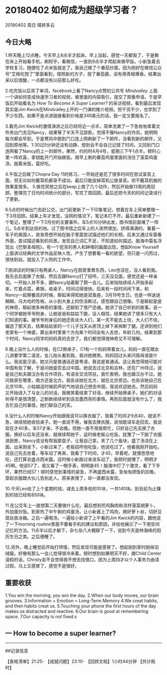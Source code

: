 # 20180402  如何成为超级学习者？
20180402  周日  晴转多云

## 今日大略
1.昨天晚上12点睡，今天早上8点半才起床。早上没起，感觉一天都毁了，于是赖在床上开始看手机，刷知乎，看微信，一直到9点半才爬起来做早饭。小新急着去学校复习，随便吃了点米饭就走了。我自己做了个番茄炒蛋，因为刚好在微信公众号“艾格吃饱了”里面看到，按照新的方子，放了番茄酱，没有用青椒爆香。结果出来以后很酸，一点都没有以前那么好吃。

2.吃完饭以后背了单词，facebook上看了Nancy点赞的公共号 *Mindvalley* 上面一个讲如何变成快速学习者的视频，被里面的内容吸引，提交了观看申请。于是早饭后开始看名为 *How To Become A Super Learner?* 的采访视频，看到最后发现其实是Jim Kwick在Mindvalley上开的一门课的推介视频。但干货不少，也学到了不少东西。如果不是点进链接看到价格是349美元的话，我一定又要报名了。

3.看完Jim Kwick的激情演讲之后已经将近一点半，简单洗漱了一下急匆匆拿着文件夹出门去见Nancy，结果等了半天不见踪影。觉得不像Nancy的作风，她明明每次都会早到，于是寒风中跑到门口连上网刷新了一下邮件，没看到新的邮件，又回到原地等。1:30过5分钟还没有动静，想到会不会自己记错了时间，又回到门口连网看了Nancy的上一封邮件。果然，约的时4月4号，星期三下午1点半。顿时心里一阵欢喜，拿钥匙开门开始做饭。用早上剩的番茄鸡蛋里面的汤住了菠菜鸡蛋汤，就着米饭，蛮好吃。

4.午饭之后做了Chopra Day 11的练习，一开始还是花了很多时间在尝试录音上面，但无论如何戴耳机都录不成功，最后只能拔掉耳机公放录音。但不戴耳机做的效果差很多。
5.做完冥想之后在keep上做了几个动作，然后开始做13周的周回顾，整理完了日均时间统计的部分，写完了周回顾。最后还把今天的时间记录进行了更新。

6.5点的时候出门去赶公交，出门前更新了一下印象笔记，想着在车上简单整理一下3月回顾。结果上车才发现，没网的情况下，笔记本打不开。最后重新新建了一个笔记，整理了一下3月份的主要事件。车5点10分钟出发，图书馆前面堵了一阵儿，5点半到达目的地。过了图书馆之后车上的人突然增加，挤得满满的。看着一车子的美国人，突发奇想开始在脑子里面尝试描述他们的长相，后来又通过车窗看外面，尝试描述看到的风景。发现自己词汇不足，不知道如何描述。脑海中莫名浮现出《巴黎圣母院》，有一个驼背的男人和鈡塔的画面出现，想起Know Yourself上面讲过经典的文学作品反映人性。产生了想要看一看的欲望。但只是一闪而过，很快到站，就投入了火热的工作中。

7.刚进店的时候只有两桌人，Nancy在厨房里煮东西，Leo也没在，没人看到我。我先去后面换了衣服，然后去跟Nancy打了招呼。三天没见面，感觉还是一样亲切。一开始人并不多，跟Nancy站着聊了颇一会儿。后来陆陆续续人开始多起来，忙着点菜，煮锅，收桌子，时间过得很快。后来有一段时间闲下来，和Nancy一起擦餐具的时候，聊起来得知她是双鱼座，3月19号生日。也是一样迷迷糊糊，马大哈的性格，从小到大身上的伤没断过。感觉跟自己很像。于是聊起星座的神奇，聊起很多神奇的事情，还聊到了借尸还魂。她讲了自己听到的故事。说一个同学被她爷爷附身，让她爸爸和姑姑下跪，没人相信，结果她讲了很多只有大人们知道的事。被爷爷附身后的她还告诉大人们，某一天不能去上坟，大人们不信，偏选了那天去，结果姑姑家的一个儿子当天从房顶上掉下来摔断了腿。还讲到他们老家有一个神婆，算出来村里某个方向某个时间会有人去世，年龄几何。结果到那个时间，Nancy同学的妈妈真的去世了。我们都觉得很神奇又不可理解。

8.晚上没什么人的时候，在C2擦桌子，C1有一个妈妈带着女儿，妈妈一直在跟女儿讲要学第二语言。女儿抬头看到我，我对她微笑。妈妈回过头来问我母语是什么。我说是汉语，她又问是普通话还是粤语，我说是普通话。这让我觉得她可能对中国有些了解，于是问她是否去过中国。她说去过北京和吉林，还在广州待过。说是自己和夫跟汉办有合作项目，有语言交流项目。我忙表明，我也跟汉办干过。她问我家在哪里，南方还是北方。我告诉她在北方，就在北京旁边。也告诉她自己在北京10年。小姑娘这时候奶声奶气地说自己想去中国，我说欢迎她去。然后妈妈又开始进入了与女儿的对话，我微笑着结束了对话，继续开始擦桌子。她们的对话听得不是很清楚，之断断续续听到说去墨西哥的事情。再到后面就没有什么了，我去忙自己的事情，她们聊自己的天。

9.没什么人的时候Nancy开始跟我说可以换衣服了，我看了时间才9点40，就说不急，继续陪她收拾桌子。她一直说不用，催我去换衣服，说怕耽误车走回去，我说现在才40多，车57才来，不会晚。但她一直不用我帮忙，只好自己先去换了衣服。换好以后车还没来，就继续帮她干，这时候老板让吃饭，犹豫了一下脱了衣服进厨房，Nancy说没有帮我那盘子，让我自己拿。夹了几个鱼块，盛了汤浇在上面。出来刚坐下，小新过来了，老板招呼他吃饭，他说吃过了。他看我刚开始吃，说自己先去坐着，等车动了再来，我看了下时间，才45，早着呢，就慢悠悠地吃，还打算去盛点西米露。这时候小新跑过来说车动了，我顿时就懵了，明明才45啊。他说57了，我又看了一眼手表，明明是45！脑海中打了个激灵，看了下手环，果然已经57！顿时感觉到事情的紧急，不再盛西米露，急匆匆把饭扒拉晚，穿起衣服跟大伙儿告别走人。原来表慢了，却一直都没发现。

10.今天Leo给了上个星期的钱，减去上周多给的10块，一共140块。到目前为止赚到的钱已经有850块。

11.在公交车上一直想第二天要做什么吃，最后想到煎鸡胸肉和凉拌菠菜胡萝卜，外加蛋炒饭。到家热了中午剩的鸡蛋汤，让小新酱上了鸡肉，擦好萝卜丝，切好豆腐丝放冰箱。之后一遍喝汤，一遍给小新讲了上午看的Jim Kwick的内容，跟他说了一下morning routine里面不要看手机的建议和原因，并给他展示了一下用空间记忆的方法。11点半以后才躺下，杂七杂八大概聊了一下，说到今天是林海峰的阳历生日之类。之后便睡了。

12.另外，晚上睡觉前开始打喷嚏，然后发现可能是感冒了。想起刚到家时脱掉羽绒服，好像有那么一会儿觉得很冷来着。顿时想到如果明天不好，跟Child Center请假的话，Christy会不会觉得我不想去找借口。因为上周四才以个人事务为由请过假，马上又感冒了，感觉不是很好。


## 重要收获
1.You win the morning, you win the day.
2.When our body moves, our brain grooves.
3.Information + Emotion = Long-Term Memory
4.We creat habits, and then habits creat us.
5.Touching your phone the first hours of the day makes us distracted and reactive.
6.Our brain is good at remembering space.
7.Our capacity is not fixed.s

## 一 How to become a super learner?

***
##记录信息

【表格清单】21:25-
【成就问题】23:10-
【回顾文档】1小时44分钟
【共计耗时】
